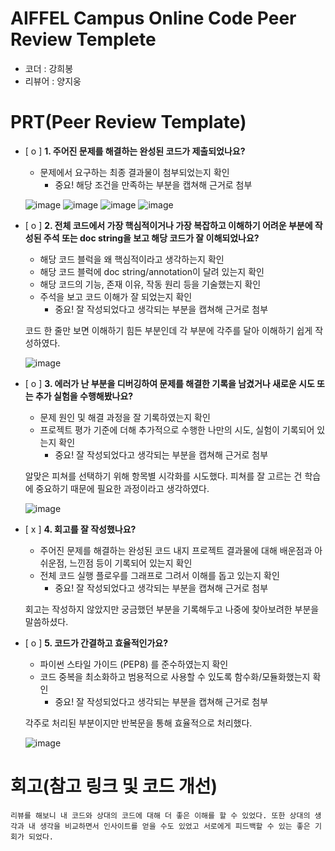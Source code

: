 # AIFFEL Campus Online Code Peer Review Templete
- 코더 : 강희봉
- 리뷰어 : 양지웅


# PRT(Peer Review Template)
- [ o ]  **1. 주어진 문제를 해결하는 완성된 코드가 제출되었나요?**
    - 문제에서 요구하는 최종 결과물이 첨부되었는지 확인
        - 중요! 해당 조건을 만족하는 부분을 캡쳐해 근거로 첨부

    ![image](https://github.com/user-attachments/assets/d9342d39-bd00-4f35-8900-e51be2038c7c)
    ![image](https://github.com/user-attachments/assets/bda58f76-4ba4-4abb-9c35-32bc95d5f35e)
  ![image](https://github.com/user-attachments/assets/6661ee48-064d-4a8e-87a4-10c41105c02f)
    ![image](https://github.com/user-attachments/assets/8975186d-96bd-4527-9a6c-d70070e51db5)



- [ o ]  **2. 전체 코드에서 가장 핵심적이거나 가장 복잡하고 이해하기 어려운 부분에 작성된 
주석 또는 doc string을 보고 해당 코드가 잘 이해되었나요?**
    - 해당 코드 블럭을 왜 핵심적이라고 생각하는지 확인
    - 해당 코드 블럭에 doc string/annotation이 달려 있는지 확인
    - 해당 코드의 기능, 존재 이유, 작동 원리 등을 기술했는지 확인
    - 주석을 보고 코드 이해가 잘 되었는지 확인
        - 중요! 잘 작성되었다고 생각되는 부분을 캡쳐해 근거로 첨부
     
    코드 한 줄만 보면 이해하기 힘든 부분인데 각 부분에 각주를 달아 이해하기 쉽게 작성하였다.

  ![image](https://github.com/user-attachments/assets/4b37fb68-369b-4bd9-bd64-6c89de12b526)

        
- [ o ]  **3. 에러가 난 부분을 디버깅하여 문제를 해결한 기록을 남겼거나
새로운 시도 또는 추가 실험을 수행해봤나요?**
    - 문제 원인 및 해결 과정을 잘 기록하였는지 확인
    - 프로젝트 평가 기준에 더해 추가적으로 수행한 나만의 시도, 
    실험이 기록되어 있는지 확인
        - 중요! 잘 작성되었다고 생각되는 부분을 캡쳐해 근거로 첨부
     
    알맞은 피쳐를 선택하기 위해 항목별 시각화를 시도했다. 피쳐를 잘 고르는 건 학습에 중요하기 때문에 필요한 과정이라고 생각하였다.
  
    ![image](https://github.com/user-attachments/assets/839566fe-d6a8-42c6-a87a-a508d6289f3f)


        
- [ x ]  **4. 회고를 잘 작성했나요?**
    - 주어진 문제를 해결하는 완성된 코드 내지 프로젝트 결과물에 대해
    배운점과 아쉬운점, 느낀점 등이 기록되어 있는지 확인
    - 전체 코드 실행 플로우를 그래프로 그려서 이해를 돕고 있는지 확인
        - 중요! 잘 작성되었다고 생각되는 부분을 캡쳐해 근거로 첨부
     
    회고는 작성하지 않았지만 궁금했던 부분을 기록해두고 나중에 찾아보려한 부분을 말씀하셨다.
        
- [ o ]  **5. 코드가 간결하고 효율적인가요?**
    - 파이썬 스타일 가이드 (PEP8) 를 준수하였는지 확인
    - 코드 중복을 최소화하고 범용적으로 사용할 수 있도록 함수화/모듈화했는지 확인
        - 중요! 잘 작성되었다고 생각되는 부분을 캡쳐해 근거로 첨부
     
    각주로 처리된 부분이지만 반복문을 통해 효율적으로 처리했다.
  
    ![image](https://github.com/user-attachments/assets/af735994-3a4d-4ffe-b283-c9a5fcb37477)



# 회고(참고 링크 및 코드 개선)
```
리뷰를 해보니 내 코드와 상대의 코드에 대해 더 좋은 이해를 할 수 있었다. 또한 상대의 생각과 내 생각을 비교하면서 인사이트를 얻을 수도 있었고 서로에게 피드백할 수 있는 좋은 기회가 되었다.
```

